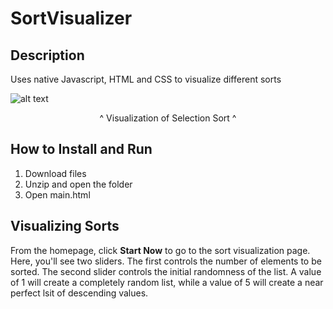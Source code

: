 # SortVisualizer

## Description
Uses native Javascript, HTML and CSS to visualize different sorts

![alt text](https://github.com/KaiDubauskas/SortVisualizer/blob/master/SortVisualizer.gif "Logo Title Text 1")
<p align="center">^ Visualization of Selection Sort ^</p>


## How to Install and Run

1. Download files
2. Unzip and open the folder
3. Open main.html

## Visualizing Sorts

From the homepage, click <b>Start Now</b> to go to the sort visualization page. Here, you'll see two sliders. The first controls the number of elements to be sorted. The second slider controls the initial randomness of the list. A value of 1 will create a completely random list, while a value of 5 will create a near perfect lsit of descending values. 
